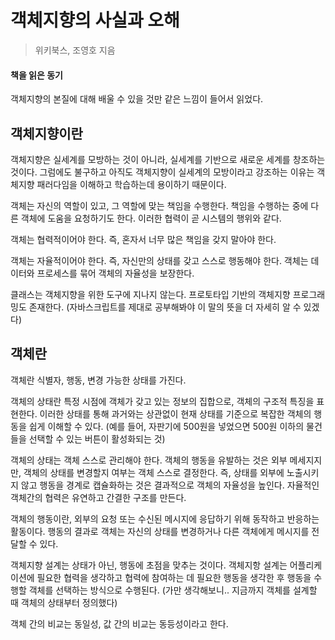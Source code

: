 # 객체지향의 사실과 오해
> 위키북스, 조영호 지음

#### 책을 읽은 동기
객체지향의 본질에 대해 배울 수 있을 것만 같은 느낌이 들어서 읽었다.

## 객체지향이란

객체지향은 실세계를 모방하는 것이 아니라, 실세계를 기반으로 새로운 세계를 창조하는 것이다. 그럼에도 불구하고 아직도 객체지향이 실세계의 모방이라고 강조하는 이유는 객체지향 패러다임을 이해하고 학습하는데 용이하기 때문이다.

객체는 자신의 역할이 있고, 그 역할에 맞는 책임을 수행한다. 책임을 수행하는 중에 다른 객체에 도움을 요청하기도 한다. 이러한 협력이 곧 시스템의 행위와 같다.

객체는 협력적이어야 한다. 즉, 혼자서 너무 많은 책임을 갖지 말아야 한다.

객체는 자율적이어야 한다. 즉, 자신만의 상태를 갖고 스스로 행동해야 한다. 객체는 데이터와 프로세스를 묶어 객체의 자율성을 보장한다. 

클래스는 객체지향을 위한 도구에 지나지 않는다. 프로토타입 기반의 객체지향 프로그래밍도 존재한다. (자바스크립트를 제대로 공부해봐야 이 말의 뜻을 더 자세히 알 수 있겠다)

## 객체란

객체란 식별자, 행동, 변경 가능한 상태를 가진다. 

객체의 상태란 특정 시점에 객체가 갖고 있는 정보의 집합으로, 객체의 구조적 특징을 표현한다. 이러한 상태를 통해 과거와는 상관없이 현재 상태를 기준으로 복잡한 객체의 행동을 쉽게 이해할 수 있다. (예를 들어, 자판기에 500원을 넣었으면 500원 이하의 물건들을 선택할 수 있는 버튼이 활성화되는 것)

객체의 상태는 객체 스스로 관리해야 한다. 객체의 행동을 유발하는 것은 외부 메세지지만, 객체의 상태를 변경할지 여부는 객체 스스로 결정한다. 즉, 상태를 외부에 노출시키지 않고 행동을 경계로 캡슐화하는 것은 결과적으로 객체의 자율성을 높인다. 자율적인 객체간의 협력은 유연하고 간결한 구조를 만든다.

객체의 행동이란, 외부의 요청 또는 수신된 메시지에 응답하기 위해 동작하고 반응하는 활동이다. 행동의 결과로 객체는 자신의 상태를 변경하거나 다른 객체에게 메시지를 전달할 수 있다.

객체지향 설계는 상태가 아닌, 행동에 초점을 맞추는 것이다. 객체지항 설계는 어플리케이션에 필요한 협력을 생각하고 협력에 참여하는 데 필요한 행동을 생각한 후 행동을 수행할 객체를 선택하는 방식으로 수행된다. (가만 생각해보니.. 지금까지 객체를 설계할 때 객체의 상태부터 정의했다)

객체 간의 비교는 동일성, 값 간의 비교는 동등성이라고 한다.


